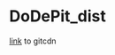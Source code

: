 # DoDePit_dist
[link](https://gitcdn.xyz/repo/MariaAdrover/DoDePit_dist/master/dist/index.html) to gitcdn
